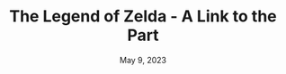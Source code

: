 ---
layout: gba
title: "The Legend of Zelda - A Link to the Part"
categories:
 - approved
 - gba
 - universal
 - safe
tags:
- zelda
date: May 9, 2023
permalink: /games/tloz-alttp/play/details
publisher: Nintendo
id: tloz-alttp
---